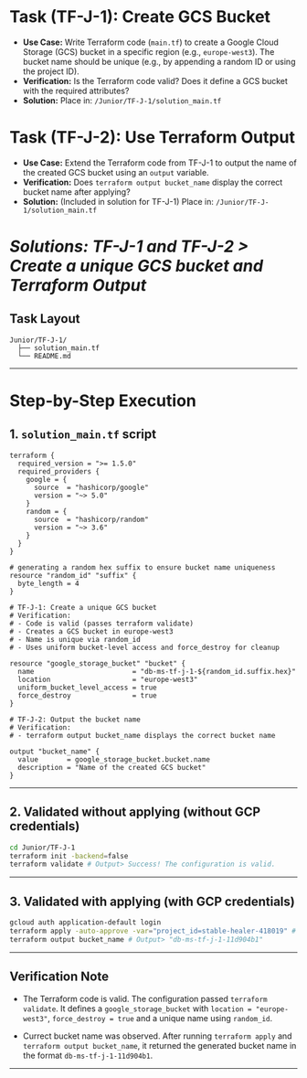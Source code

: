 # Task (TF-J-1): Create GCS Bucket

*   **Use Case:** Write Terraform code (`main.tf`) to create a Google Cloud Storage (GCS) bucket in a specific region (e.g., `europe-west3`). The bucket name should be unique (e.g., by appending a random ID or using the project ID).
*   **Verification:** Is the Terraform code valid? Does it define a GCS bucket with the required attributes?
*   **Solution:** Place in: `/Junior/TF-J-1/solution_main.tf`

# Task (TF-J-2): Use Terraform Output

*   **Use Case:** Extend the Terraform code from TF-J-1 to output the name of the created GCS bucket using an `output` variable.
*   **Verification:** Does `terraform output bucket_name` display the correct bucket name after applying?
*   **Solution:** (Included in solution for TF-J-1) Place in: `/Junior/TF-J-1/solution_main.tf`

# *Solutions: TF-J-1 and TF-J-2 > Create a unique GCS bucket and Terraform Output*

## Task Layout

```
Junior/TF-J-1/
  ├── solution_main.tf
  └── README.md
```

---

# Step-by-Step Execution 

## 1. `solution_main.tf` script

```hcl
terraform {
  required_version = ">= 1.5.0"
  required_providers {
    google = {
      source  = "hashicorp/google"
      version = "~> 5.0"
    }
    random = {
      source  = "hashicorp/random"
      version = "~> 3.6"
    }
  }
}

# generating a random hex suffix to ensure bucket name uniqueness
resource "random_id" "suffix" {
  byte_length = 4
}

# TF-J-1: Create a unique GCS bucket
# Verification:
# - Code is valid (passes terraform validate)
# - Creates a GCS bucket in europe-west3
# - Name is unique via random_id
# - Uses uniform bucket-level access and force_destroy for cleanup

resource "google_storage_bucket" "bucket" {
  name                        = "db-ms-tf-j-1-${random_id.suffix.hex}"
  location                    = "europe-west3"
  uniform_bucket_level_access = true
  force_destroy               = true
}

# TF-J-2: Output the bucket name
# Verification:
# - terraform output bucket_name displays the correct bucket name

output "bucket_name" {
  value       = google_storage_bucket.bucket.name
  description = "Name of the created GCS bucket"
}
```

---

## 2. Validated without applying (without GCP credentials)

```bash
cd Junior/TF-J-1
terraform init -backend=false
terraform validate # Output> Success! The configuration is valid.
```
---

## 3. Validated with applying (with GCP credentials)
```bash
gcloud auth application-default login   
terraform apply -auto-approve -var="project_id=stable-healer-418019" # Output> Apply complete! Resources: 2 added, 0 changed, 0 destroyed.
terraform output bucket_name # Output> "db-ms-tf-j-1-11d904b1"
```
---

## Verification Note

- The Terraform code is valid. The configuration passed `terraform validate`. It defines a `google_storage_bucket` with `location = "europe-west3"`, `force_destroy = true` and a unique name using `random_id`.

- Currect bucket name was observed. After running `terraform apply` and `terraform output bucket_name`, it returned the generated bucket name in the format `db-ms-tf-j-1-11d904b1`.

---